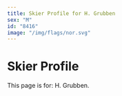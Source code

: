 ```yaml
---
title: Skier Profile for H. Grubben
sex: "M"
id: "8416"
image: "/img/flags/nor.svg" 
---
```


# Skier Profile

This page is for: H. Grubben.
    